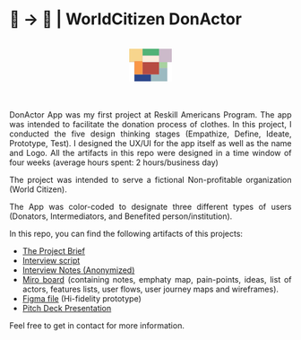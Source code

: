 # 📱 → 🎁 | WorldCitizen DonActor 

<br/>
<div align="center">                                                             
  <img width="15%" height="15%" src="./Logo.svg" alt="DonActor">
</div>  
<br/>

<section>
<div align="justify">
<br/>


DonActor App was my first project at Reskill Americans Program. The app was intended to facilitate the donation process of clothes. In this project, I conducted the five design thinking stages (Empathize, Define, Ideate, Prototype, Test). I designed the UX/UI for the app itself as well as the name and Logo. All the artifacts in this repo were designed in a time window of four weeks (average hours spent: 2 hours/business day)

The project was intended to serve a fictional Non-profitable organization (World Citizen).

The App was color-coded to designate three different types of users (Donators, Intermediators, and Benefited person/institution).

In this repo, you can find the following artifacts of this projects:

* [The Project Brief](https://github.com/pradoprojects/DonActor/blob/main/Brief_DonActor_App.pdf)
* [Interview script](https://docs.google.com/presentation/d/1STuZEM4SETgfzpwVXN8f-2GuD-KmfjTAmX0J-9QQeL0/edit?usp=sharing)
* [Interview Notes (Anonymized)](https://docs.google.com/presentation/d/11S2D7bJ9aGsxthUwOCUFWgvwoPMikIBEmnoIRszOG0M/edit?usp=sharing)
* [Miro board](https://miro.com/welcomeonboard/bHkxUkVJS1hnSUdvaDNuYmVBN2VJV3JDRGoybkJYUUlPWXdHYUh2VHlKd3FWQ3JaQXJPVkp5VkNmbHUwVW5NV3wzMDc0NDU3MzU3MTMzNTM3Mjc1?invite_link_id=191683894107) (containing notes, emphaty map, pain-points, ideas, list of actors, features lists, user flows, user journey maps and wireframes).
* [Figma file](https://www.figma.com/community/file/1022656211221255293/DonActor) (Hi-fidelity prototype)
* [Pitch Deck Presentation](https://my.visme.co/view/vdk70e63-marllos-pitch-deck-presentation)

Feel free to get in contact for more information.

</section>


